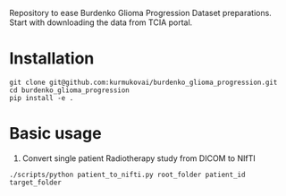 Repository to ease Burdenko Glioma Progression Dataset preparations. Start with downloading the data from TCIA portal.

# Installation

```
git clone git@github.com:kurmukovai/burdenko_glioma_progression.git
cd burdenko_glioma_progression
pip install -e .
```

# Basic usage
1. Convert single patient Radiotherapy study from DICOM to NIfTI
```
./scripts/python patient_to_nifti.py root_folder patient_id target_folder
```
